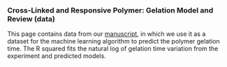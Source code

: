 ### Cross-Linked and Responsive Polymer: Gelation Model and Review (data)
This page contains data from our [manuscript](xxx), in which we use it as a dataset for the machine learning algorithm to predict the polymer gelation time.
The R squared fits the natural log of gelation time variation from the experiment and predicted models.
